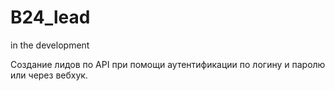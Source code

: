 # B24_lead
in the development

Создание лидов по API при помощи аутентификации по логину и паролю или через вебхук.
